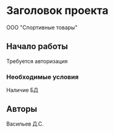 # Заголовок проекта

ООО "Спортивные товары"

## Начало работы

Требуется авторизация

### Необходимые условия

Наличие БД

## Авторы

Васильев Д.С.
